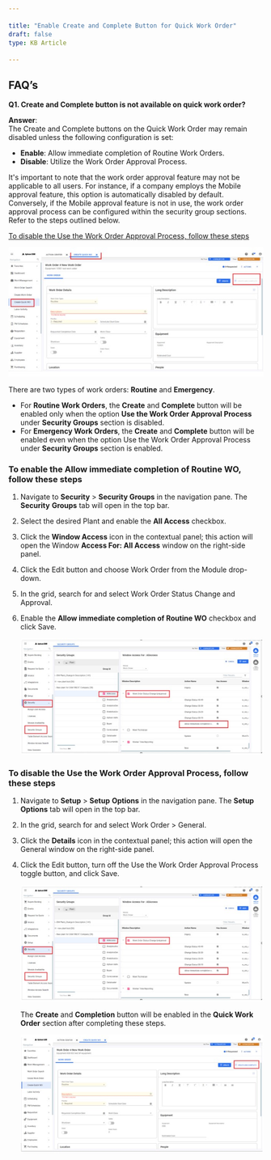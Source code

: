```yaml
---  
 
title: "Enable Create and Complete Button for Quick Work Order"  
draft: false 
type: KB Article
 
---
```

## FAQ’s

**Q1. Create and Complete button is not available on quick work order?**

**Answer**:  
The Create and Complete buttons on the Quick Work Order may remain disabled
unless the following configuration is set:
* **Enable**: Allow immediate completion of Routine Work Orders.
* **Disable**: Utilize the Work Order Approval Process.

It's important to note that the work order approval feature may not be applicable to all users. For
instance, if a company employs the Mobile approval feature, this option is automatically disabled
by default. Conversely, if the Mobile approval feature is not in use, the work order approval
process can be configured within the security group sections. Refer to the steps outlined below.

[To disable the Use the Work Order Approval Process, follow these steps](Enable_Create_and_Complete_button_for_Quick_Work_Order.md#to-disable-the-use-the-work-order-approval-process-follow-these-steps)

 ![](../assets/kb-articles/Enable_Create/ENC1.jpg)

There are two types of work orders: **Routine** and **Emergency**.
* For **Routine Work Orders**, the **Create** and **Complete** button will be enabled only when the
option **Use the Work Order Approval Process** under **Security Groups** section is disabled.
* For **Emergency Work Orders**, the **Create** and **Complete** button will be enabled even when
the option Use the Work Order Approval Process under **Security Groups** section is
enabled.

### To enable the Allow immediate completion of Routine WO, follow these steps

1. Navigate to **Security** > **Security Groups** in the navigation pane. The **Security** **Groups** tab
will open in the top bar.

2. Select the desired Plant and enable the **All Access** checkbox.
3. Click the **Window Access** icon in the contextual panel; this action will open the Window
**Access For: All Access** window on the right-side panel.

4. Click the Edit button and choose Work Order from the Module drop-down.
5. In the grid, search for and select Work Order Status Change and Approval.
6. Enable the **Allow immediate completion of Routine WO** checkbox and click Save.

    ![](../assets/kb-articles/Enable_Create/ENC2.jpg)


### To disable the Use the Work Order Approval Process, follow these steps

1. Navigate to **Setup** > **Setup** **Options** in the navigation pane. The **Setup Options** tab will
open in the top bar.

2. In the grid, search for and select Work Order > General.
3. Click the **Details** icon in the contextual panel; this action will open the General window on
the right-side panel.
4. Click the Edit button, turn off the Use the Work Order Approval Process toggle button,
and click Save.

    ![](../assets/kb-articles/Enable_Create/ENC2.jpg)

    The **Create** and **Completion** button will be enabled in the **Quick Work Order** section after
    completing these steps.

    ![](../assets/kb-articles/Enable_Create/ENC4.jpg)
